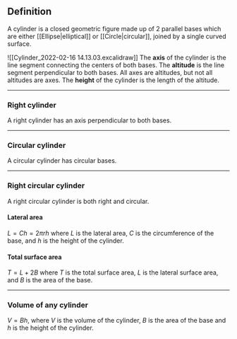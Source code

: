 ## Definition
A cylinder is a closed geometric figure made up of 2 parallel bases which are either [[Ellipse|elliptical]] or [[Circle|circular]], joined by a single curved surface.

![[Cylinder_2022-02-16 14.13.03.excalidraw]]
The **axis** of the cylinder is the line segment connecting the centers of both bases.
The **altitude** is the line segment perpendicular to both bases.
All axes are altitudes, but not all altitudes are axes.
The **height** of the cylinder is the length of the altitude.

---

### Right cylinder
A right cylinder has an axis perpendicular to both bases.

---

### Circular cylinder
A circular cylinder has circular bases.

---

### Right circular cylinder
A right circular cylinder is both right and circular.

#### Lateral area
$L = Ch = 2{\pi}rh$
where $L$ is the lateral area, $C$ is the circumference of the base, and $h$ is the height of the cylinder.

#### Total surface area
$T = L + 2B$
where $T$ is the total surface area, $L$ is the lateral surface area, and $B$ is the area of the base.

---
### Volume of any cylinder
$V = Bh$,
where $V$ is the volume of the cylinder, $B$ is the area of the base and $h$ is the height of the cylinder.

